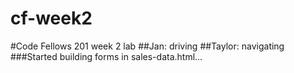 # cf-week2
#Code Fellows 201 week 2 lab
##Jan: driving
##Taylor: navigating
###Started building forms in sales-data.html... 
